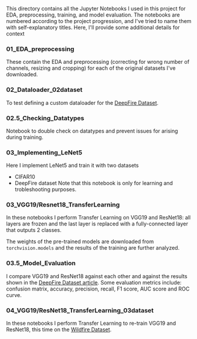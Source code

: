 This directory contains all the Jupyter Notebooks I used in this project for EDA, preprocessing, training, and model evaluation. The notebooks are numbered according to the project progression, and I've tried to name them with self-explanatory titles. Here, I'll provide some additional details for context

### 01_EDA_preprocessing
These contain the EDA and preprocessing (correcting for wrong number of channels, resizing and cropping) for each of the original datasets I've downloaded.
### 02_Dataloader_02dataset
To test defining a custom dataloader for the [DeepFire Dataset](https://doi.org/10.1155/2022/5358359).
### 02.5_Checking_Datatypes
Notebook to double check on datatypes and prevent issues for arising during training.
### 03_Implementing_LeNet5
Here I implement LeNet5 and train it with two datasets
- CIFAR10
- DeepFire dataset
Note that this notebook is only for learning and trobleshooting purposes.
### 03_VGG19/Resnet18_TransferLearning
In these notebooks I perform Transfer Learning on VGG19 and ResNet18: all layers are frozen and the last layer is replaced with a fully-connected layer that outputs 2 classes.

The weights of the pre-trained models are downloaded from `torchvision.models` and the results of the training are further analyzed.
### 03.5_Model_Evaluation
I compare VGG19 and ResNet18 against each other and against the results shown in the [DeepFire Dataset article](https://doi.org/10.1155/2022/5358359). Some evaluation metrics include: confusion matrix, accuracy, precision, recall, F1 score, AUC score and ROC curve.
### 04_VGG19/ResNet18_TransferLearning_03dataset
In these notebooks I perform Transfer Learning to re-train VGG19 and ResNet18, this time on the [Wildfire Dataset](https://doi.org/10.3390/f14091697).

